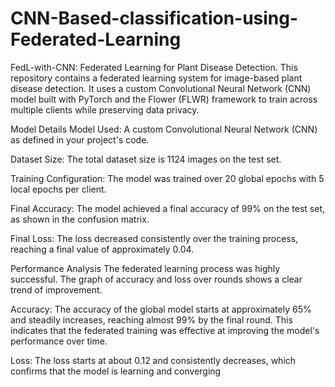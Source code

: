 # CNN-Based-classification-using-Federated-Learning
FedL-with-CNN: Federated Learning for Plant Disease Detection. This repository contains a federated learning system for image-based plant disease detection. It uses a custom Convolutional Neural Network (CNN) model built with PyTorch and the Flower (FLWR) framework to train across multiple clients while preserving data privacy.

Model Details
Model Used: 
A custom Convolutional Neural Network (CNN) as defined in your project's code.

Dataset Size: 
The total dataset size is 1124 images on the test set.

Training Configuration: 
The model was trained over 20 global epochs with 5 local epochs per client.

Final Accuracy: 
The model achieved a final accuracy of 99% on the test set, as shown in the confusion matrix.

Final Loss: 
The loss decreased consistently over the training process, reaching a final value of approximately 0.04.

Performance Analysis
The federated learning process was highly successful. The graph of accuracy and loss over rounds shows a clear trend of improvement.

Accuracy: 
The accuracy of the global model starts at approximately 65% and steadily increases, reaching almost 99% by the final round. This indicates that the federated training was effective at improving the model's performance over time.

Loss: 
The loss starts at about 0.12 and consistently decreases, which confirms that the model is learning and converging
